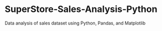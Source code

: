 # SuperStore-Sales-Analysis-Python
Data analysis of sales dataset using Python, Pandas, and Matplotlib
